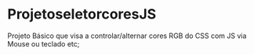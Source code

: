 # ProjetoseletorcoresJS
Projeto Básico que visa a controlar/alternar cores RGB  do CSS  com JS via Mouse ou teclado  etc;
